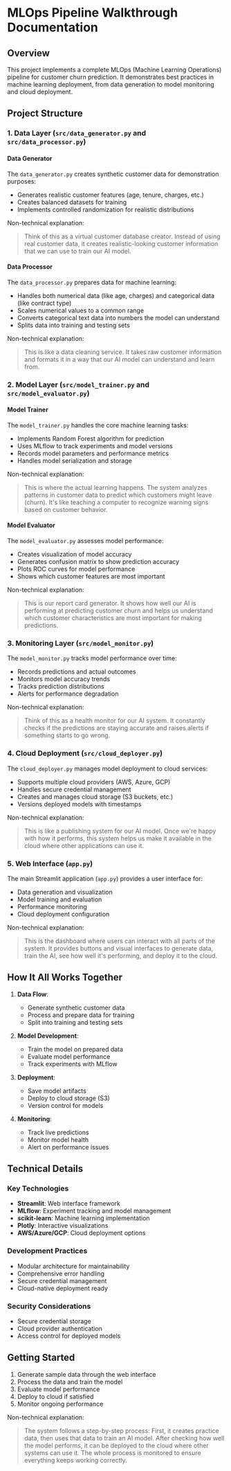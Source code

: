 # MLOps Pipeline Walkthrough Documentation

## Overview
This project implements a complete MLOps (Machine Learning Operations) pipeline for customer churn prediction. It demonstrates best practices in machine learning deployment, from data generation to model monitoring and cloud deployment.

## Project Structure

### 1. Data Layer (`src/data_generator.py` and `src/data_processor.py`)

#### Data Generator
The `data_generator.py` creates synthetic customer data for demonstration purposes:
- Generates realistic customer features (age, tenure, charges, etc.)
- Creates balanced datasets for training
- Implements controlled randomization for realistic distributions

Non-technical explanation:
> Think of this as a virtual customer database creator. Instead of using real customer data, it creates realistic-looking customer information that we can use to train our AI model.

#### Data Processor
The `data_processor.py` prepares data for machine learning:
- Handles both numerical data (like age, charges) and categorical data (like contract type)
- Scales numerical values to a common range
- Converts categorical text data into numbers the model can understand
- Splits data into training and testing sets

Non-technical explanation:
> This is like a data cleaning service. It takes raw customer information and formats it in a way that our AI model can understand and learn from.

### 2. Model Layer (`src/model_trainer.py` and `src/model_evaluator.py`)

#### Model Trainer
The `model_trainer.py` handles the core machine learning tasks:
- Implements Random Forest algorithm for prediction
- Uses MLflow to track experiments and model versions
- Records model parameters and performance metrics
- Handles model serialization and storage

Non-technical explanation:
> This is where the actual learning happens. The system analyzes patterns in customer data to predict which customers might leave (churn). It's like teaching a computer to recognize warning signs based on customer behavior.

#### Model Evaluator
The `model_evaluator.py` assesses model performance:
- Creates visualization of model accuracy
- Generates confusion matrix to show prediction accuracy
- Plots ROC curves for model performance
- Shows which customer features are most important

Non-technical explanation:
> This is our report card generator. It shows how well our AI is performing at predicting customer churn and helps us understand which customer characteristics are most important for making predictions.

### 3. Monitoring Layer (`src/model_monitor.py`)

The `model_monitor.py` tracks model performance over time:
- Records predictions and actual outcomes
- Monitors model accuracy trends
- Tracks prediction distributions
- Alerts for performance degradation

Non-technical explanation:
> Think of this as a health monitor for our AI system. It constantly checks if the predictions are staying accurate and raises alerts if something starts to go wrong.

### 4. Cloud Deployment (`src/cloud_deployer.py`)

The `cloud_deployer.py` manages model deployment to cloud services:
- Supports multiple cloud providers (AWS, Azure, GCP)
- Handles secure credential management
- Creates and manages cloud storage (S3 buckets, etc.)
- Versions deployed models with timestamps

Non-technical explanation:
> This is like a publishing system for our AI model. Once we're happy with how it performs, this system helps us make it available in the cloud where other applications can use it.

### 5. Web Interface (`app.py`)

The main Streamlit application (`app.py`) provides a user interface for:
- Data generation and visualization
- Model training and evaluation
- Performance monitoring
- Cloud deployment configuration

Non-technical explanation:
> This is the dashboard where users can interact with all parts of the system. It provides buttons and visual interfaces to generate data, train the AI, see how well it's performing, and deploy it to the cloud.

## How It All Works Together

1. **Data Flow**:
   - Generate synthetic customer data
   - Process and prepare data for training
   - Split into training and testing sets

2. **Model Development**:
   - Train the model on prepared data
   - Evaluate model performance
   - Track experiments with MLflow

3. **Deployment**:
   - Save model artifacts
   - Deploy to cloud storage (S3)
   - Version control for models

4. **Monitoring**:
   - Track live predictions
   - Monitor model health
   - Alert on performance issues

## Technical Details

### Key Technologies
- **Streamlit**: Web interface framework
- **MLflow**: Experiment tracking and model management
- **scikit-learn**: Machine learning implementation
- **Plotly**: Interactive visualizations
- **AWS/Azure/GCP**: Cloud deployment options

### Development Practices
- Modular architecture for maintainability
- Comprehensive error handling
- Secure credential management
- Cloud-native deployment ready

### Security Considerations
- Secure credential storage
- Cloud provider authentication
- Access control for deployed models

## Getting Started

1. Generate sample data through the web interface
2. Process the data and train the model
3. Evaluate model performance
4. Deploy to cloud if satisfied
5. Monitor ongoing performance

Non-technical explanation:
> The system follows a step-by-step process: First, it creates practice data, then uses that data to train an AI model. After checking how well the model performs, it can be deployed to the cloud where other systems can use it. The whole process is monitored to ensure everything keeps working correctly.
